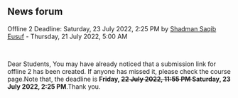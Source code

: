<h2>News forum</h2><a href="https://moodle.cse.buet.ac.bd/user/view.php?id=1531&course=707"></a>
Offline 2 Deadline: Saturday, 23 July 2022, 2:25 PM
by <a href="https://moodle.cse.buet.ac.bd/user/view.php?id=1531&course=707">Shadman Saqib Eusuf</a> - Thursday, 21 July 2022, 5:00 AM


 

Dear Students, You may have already noticed that a submission link for offline 2 has been created. If anyone has missed it, please check the course page.Note that, the deadline is <b>Friday, <strike>22 July 2022, 11:55 PM </strike>Saturday, 23 July 2022, 2:25 PM</b>.Thank you.






